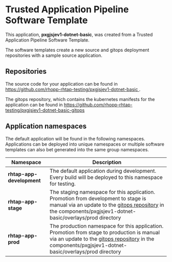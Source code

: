 # Trusted Application Pipeline Software Template

This application, **pxgjsjev1-dotnet-basic**, was created from a Trusted Application Pipeline Software Template.

The software templates create a new source and gitops deployment repositories with a sample source application. 

## Repositories

The source code for your application can be found in [https://github.com/rhopp-rhtap-testing/pxgjsjev1-dotnet-basic ](https://github.com/rhopp-rhtap-testing/pxgjsjev1-dotnet-basic ).
 
The gitops repository, which contains the kubernetes manifests for the application can be found in 
[https://github.com/rhopp-rhtap-testing/pxgjsjev1-dotnet-basic-gitops ](https://github.com/rhopp-rhtap-testing/pxgjsjev1-dotnet-basic-gitops ) 

## Application namespaces 

The default application will be found in the following namespaces. Applications can be deployed into unique namespaces or multiple software templates can also bet generated into the same group namespaces.  

|  Namespace   |  Description   |  
| -------- | -------- |   
| **rhtap-app-development** | The default application during development. Every build will be deployed to this namespace for testing. | 
| **rhtap-app-stage** | The staging namespace for this application. Promotion from development to stage is manual via an update to the [gitops repository](https://github.com/rhopp-rhtap-testing/pxgjsjev1-dotnet-basic-gitops ) in the components/pxgjsjev1-dotnet-basic/overlays/prod directory |  
| **rhtap-app-prod** | The production namespace for this application. Promotion from stage to production is manual via an update to the [gitops repository](https://github.com/rhopp-rhtap-testing/pxgjsjev1-dotnet-basic-gitops ) in the components/pxgjsjev1-dotnet-basic/overlays/prod directory | 